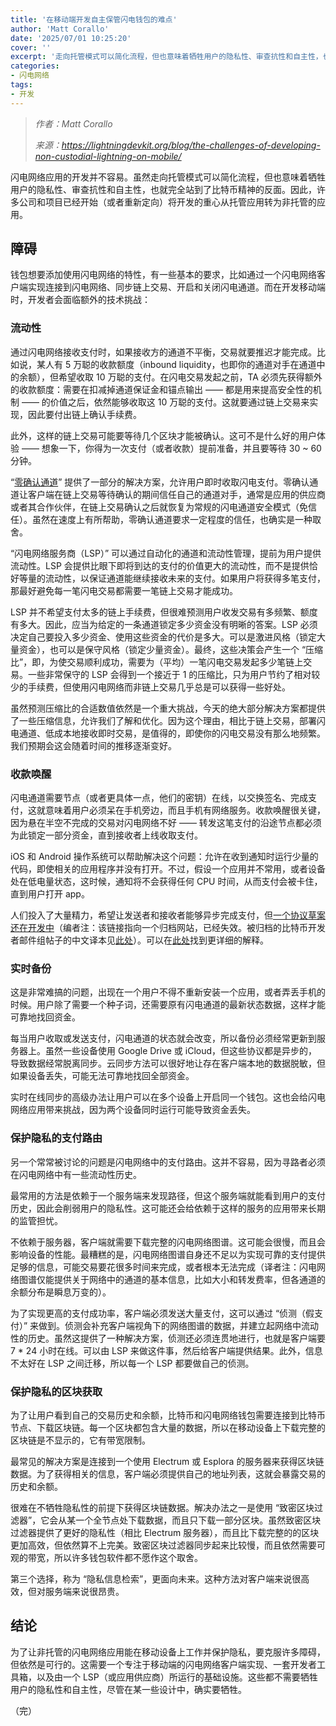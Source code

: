```yaml
---
title: '在移动端开发自主保管闪电钱包的难点'
author: 'Matt Corallo'
date: '2025/07/01 10:25:20'
cover: ''
excerpt: '走向托管模式可以简化流程，但也意味着牺牲用户的隐私性、审查抗性和自主性，也就完全站到了比特币精神的反面'
categories:
- 闪电网络
tags:
- 开发
---
```



> *作者：Matt Corallo*
> 
> *来源：<https://lightningdevkit.org/blog/the-challenges-of-developing-non-custodial-lightning-on-mobile/>*



闪电网络应用的开发并不容易。虽然走向托管模式可以简化流程，但也意味着牺牲用户的隐私性、审查抗性和自主性，也就完全站到了比特币精神的反面。因此，许多公司和项目已经开始（或者重新定向）将开发的重心从托管应用转为非托管的应用。

## 障碍

钱包想要添加使用闪电网络的特性，有一些基本的要求，比如通过一个闪电网络客户端实现连接到闪电网络、同步链上交易、开启和关闭闪电通道。而在开发移动端时，开发者会面临额外的技术挑战：

### 流动性

通过闪电网络接收支付时，如果接收方的通道不平衡，交易就要推迟才能完成。比如说，某人有 5 万聪的收款额度（inbound liquidity，也即你的通道对手在通道中的余额），但希望收取 10 万聪的支付。在闪电交易发起之前，TA 必须先获得额外的收款额度：需要在扣减掉通道保证金和锚点输出 —— 都是用来提高安全性的机制 —— 的价值之后，依然能够收取这 10 万聪的支付。这就要通过链上交易来实现，因此要付出链上确认手续费。

此外，这样的链上交易可能要等待几个区块才能被确认。这可不是什么好的用户体验 —— 想象一下，你得为一次支付（或者收款）提前准备，并且要等待 30 ~ 60 分钟。

“[零确认通道](https://lightningdevkit.org/blog/zero-confirmation-channels/)” 提供了一部分的解决方案，允许用户即时收取闪电支付。零确认通道让客户端在链上交易等待确认的期间信任自己的通道对手，通常是应用的供应商或者其合作伙伴，在链上交易确认之后就恢复为常规的闪电通道安全模式（免信任）。虽然在速度上有所帮助，零确认通道要求一定程度的信任，也确实是一种取舍。

“闪电网络服务商（LSP）” 可以通过自动化的通道和流动性管理，提前为用户提供流动性。LSP 会提供比眼下即将到达的支付的价值更大的流动性，而不是提供恰好等量的流动性，以保证通道能继续接收未来的支付。如果用户将获得多笔支付，那最好避免每一笔闪电交易都需要一笔链上交易才能成功。

LSP 并不希望支付太多的链上手续费，但很难预测用户收发交易有多频繁、额度有多大。因此，应当为给定的一条通道锁定多少资金没有明晰的答案。LSP 必须决定自己要投入多少资金、使用这些资金的代价是多大。可以是激进风格（锁定大量资金），也可以是保守风格（锁定少量资金）。最终，这些决策会产生一个 “压缩比”，即，为使交易顺利成功，需要为（平均）一笔闪电交易发起多少笔链上交易。一些非常保守的 LSP 会得到一个接近于 1 的压缩比，只为用户节约了相对较少的手续费，但使用闪电网络而非链上交易几乎总是可以获得一些好处。

虽然预测压缩比的合适数值依然是一个重大挑战，今天的绝大部分解决方案都提供了一些压缩信息，允许我们了解和优化。因为这个理由，相比于链上交易，部署闪电通道、低成本地接收即时交易，是值得的，即使你的闪电交易没有那么地频繁。我们预期会这会随着时间的推移逐渐变好。

### 收款唤醒

闪电通道需要节点（或者更具体一点，他们的密钥）在线，以交换签名、完成支付，这就意味着用户必须呆在手机旁边，而且手机有网络服务。收款唤醒很关键，因为悬在半空不完成的交易对闪电网络不好 —— 转发这笔支付的沿途节点都必须为此锁定一部分资金，直到接收者上线收取支付。

iOS 和 Android 操作系统可以帮助解决这个问题：允许在收到通知时运行少量的代码，即使相关的应用程序并没有打开。不过，假设一个应用并不常用，或者设备处在低电量状态，这时候，通知将不会获得任何 CPU 时间，从而支付会被卡住，直到用户打开 app。

人们投入了大量精力，希望让发送者和接收者能够异步完成支付，但[一个协议草案还在开发中](https://lists.linuxfoundation.org/pipermail/lightning-dev/2021-October/003307)（编者注：该链接指向一个归档网站，已经失效。被归档的比特币开发者邮件组帖子的中文译本见[此处](https://www.btcstudy.org/2023/06/19/async-payments-proof-of-payment-adaptor-signatures/)）。可以在[此处](https://gist.github.com/remyers/e0d2bedb7bc87371d1bdbbb6fff2edd1)找到更详细的解释。

### 实时备份

这是非常难搞的问题，出现在一个用户不得不重新安装一个应用，或者弄丢手机的时候。用户除了需要一个种子词，还需要原有闪电通道的最新状态数据，这样才能可靠地找回资金。

每当用户收取或发送支付，闪电通道的状态就会改变，所以备份必须经常更新到服务器上。虽然一些设备使用 Google Drive 或 iCloud，但这些协议都是异步的，导致数据经常脱离同步。云同步方法可以很好地让存在客户端本地的数据脱敏，但如果设备丢失，可能无法可靠地找回全部资金。

实时在线同步的高级办法让用户可以在多个设备上开启同一个钱包。这也会给闪电网络应用带来挑战，因为两个设备同时运行可能导致资金丢失。

### 保护隐私的支付路由

另一个常常被讨论的问题是闪电网络中的支付路由。这并不容易，因为寻路者必须在闪电网络中有一些流动性历史。

最常用的方法是依赖于一个服务端来发现路径，但这个服务端就能看到用户的支付历史，因此会削弱用户的隐私性。这可能还会给依赖于这样的服务的应用带来长期的监管担忧。

不依赖于服务器，客户端就需要下载完整的闪电网络图谱。这可能会很慢，而且会影响设备的性能。最糟糕的是，闪电网络图谱自身还不足以为实现可靠的支付提供足够的信息，可能交易要花很多时间来完成，或者根本无法完成（译者注：闪电网络图谱仅能提供关于网络中的通道的基本信息，比如大小和转发费率，但各通道的余额分布是瞬息万变的）。

为了实现更高的支付成功率，客户端必须发送大量支付，这可以通过 “侦测（假支付）” 来做到。侦测会补充客户端视角下的网络图谱的数据，并建立起网络中流动性的历史。虽然这提供了一种解决方案，侦测还必须连贯地进行，也就是客户端要 7 * 24 小时在线。可以由 LSP 来做这件事，然后给客户端提供结果。此外，信息不太好在 LSP 之间迁移，所以每一个 LSP 都要做自己的侦测。

### 保护隐私的区块获取

为了让用户看到自己的交易历史和余额，比特币和闪电网络钱包需要连接到比特币节点、下载区块链。每一个区块都包含大量的数据，所以在移动设备上下载完整的区块链是不显示的，它有带宽限制。

最常见的解决方案是连接到一个使用 Electrum 或 Esplora 的服务器来获得区块链数据。为了获得相关的信息，客户端必须提供自己的地址列表，这就会暴露交易的历史和余额。

很难在不牺牲隐私性的前提下获得区块链数据。解决办法之一是使用 “致密区块过滤器”，它会从某一个全节点处下载数据，而且只下载一部分区块。虽然致密区块过滤器提供了更好的隐私性（相比 Electrum 服务器），而且比下载完整的的区块更加高效，但依然算不上完美。致密区块过滤器同步起来比较慢，而且依然需要可观的带宽，所以许多钱包软件都不愿作这个取舍。

第三个选择，称为 “隐私信息检索”，更面向未来。这种方法对客户端来说很高效，但对服务端来说很昂贵。

## 结论

为了让非托管的闪电网络应用能在移动设备上工作并保护隐私，要克服许多障碍，但依然是可行的。这需要一个专注于移动端的闪电网络客户端实现、一套开发者工具箱，以及由一个 LSP（或应用供应商）所运行的基础设施。这些都不需要牺牲用户的隐私性和自主性，尽管在某一些设计中，确实要牺牲。

（完）